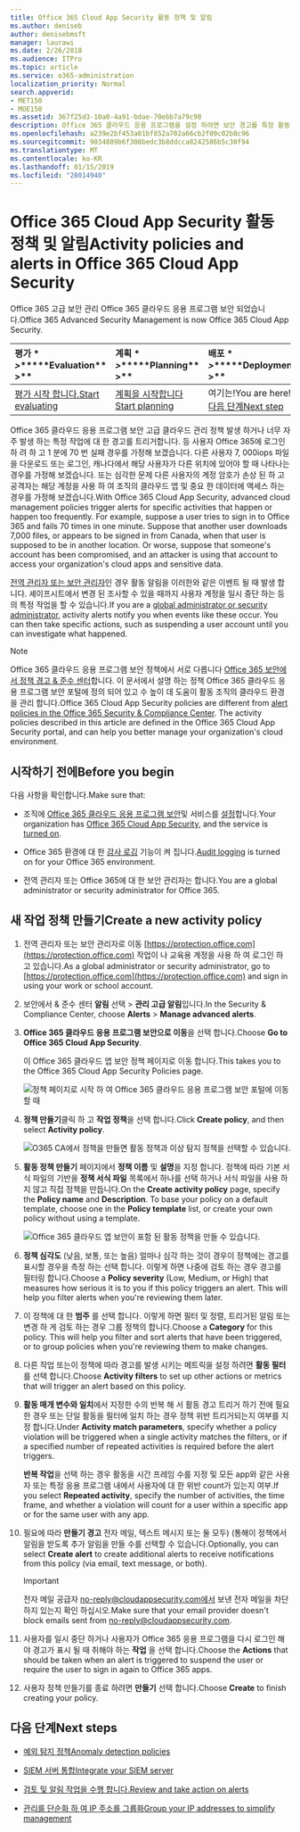 ```yaml
---
title: Office 365 Cloud App Security 활동 정책 및 알림
ms.author: deniseb
author: denisebmsft
manager: laurawi
ms.date: 2/26/2018
ms.audience: ITPro
ms.topic: article
ms.service: o365-administration
localization_priority: Normal
search.appverid:
- MET150
- MOE150
ms.assetid: 367f25d3-10a0-4a91-bdae-70ebb7a79c98
description: Office 365 클라우드 응용 프로그램을 설정 하려면 보안 경고를 특정 활동을 발생 하거나 너무 자주 발생 하는 경우를 트리거할 수를 사용 하 여 작업 정책을 정의 합니다. 경고를 트리거하도록 정책을 설정 하 여에 대 한 알림을 받을 수 및 특정 활동을 모니터링 합니다.
ms.openlocfilehash: a239e2bf453a01bf852a702a66cb2f09c02b8c96
ms.sourcegitcommit: 9034809b6f308bedc3b8ddcca8242586b5c30f94
ms.translationtype: MT
ms.contentlocale: ko-KR
ms.lasthandoff: 01/15/2019
ms.locfileid: "28014940"
---
```

# <a name="activity-policies-and-alerts-in-office-365-cloud-app-security"></a><span data-ttu-id="adbc1-104">Office 365 Cloud App Security 활동 정책 및 알림</span><span class="sxs-lookup"><span data-stu-id="adbc1-104">Activity policies and alerts in Office 365 Cloud App Security</span></span>

<span data-ttu-id="adbc1-105">Office 365 고급 보안 관리 Office 365 클라우드 응용 프로그램 보안 되었습니다.</span><span class="sxs-lookup"><span data-stu-id="adbc1-105">Office 365 Advanced Security Management is now Office 365 Cloud App Security.</span></span>
  
|<span data-ttu-id="adbc1-106">평가 \* *\>*\*</span><span class="sxs-lookup"><span data-stu-id="adbc1-106">\*\*\*\*Evaluation\*\* \>\*\*</span></span>|<span data-ttu-id="adbc1-107">계획 \* *\>*\*</span><span class="sxs-lookup"><span data-stu-id="adbc1-107">\*\*\*\*Planning\*\* \>\*\*</span></span>|<span data-ttu-id="adbc1-108">배포 \* *\>*\*</span><span class="sxs-lookup"><span data-stu-id="adbc1-108">\*\*\*\*Deployment\*\* \>\*\*</span></span>|<span data-ttu-id="adbc1-109">사용률 \* \* \*</span><span class="sxs-lookup"><span data-stu-id="adbc1-109">\*\*\*\*Utilization\*\*\*\*</span></span>|
|:-----|:-----|:-----|:-----|
|[<span data-ttu-id="adbc1-110">평가 시작 합니다.</span><span class="sxs-lookup"><span data-stu-id="adbc1-110">Start evaluating</span></span>](office-365-cas-overview.md) <br/> |[<span data-ttu-id="adbc1-111">계획을 시작합니다</span><span class="sxs-lookup"><span data-stu-id="adbc1-111">Start planning</span></span>](get-ready-for-office-365-cas.md) <br/> |<span data-ttu-id="adbc1-112">여기는!</span><span class="sxs-lookup"><span data-stu-id="adbc1-112">You are here!</span></span>  <br/> [<span data-ttu-id="adbc1-113">다음 단계</span><span class="sxs-lookup"><span data-stu-id="adbc1-113">Next step</span></span>](anomaly-detection-policies-in-ocas.md) <br/> |[<span data-ttu-id="adbc1-114">활용 하 여 시작</span><span class="sxs-lookup"><span data-stu-id="adbc1-114">Start utilizing</span></span>](utilization-activities-for-ocas.md) <br/> |
   
<span data-ttu-id="adbc1-p102">Office 365 클라우드 응용 프로그램 보안 고급 클라우드 관리 정책 발생 하거나 너무 자주 발생 하는 특정 작업에 대 한 경고를 트리거합니다. 등 사용자 Office 365에 로그인 하 려 하 고 1 분에 70 번 실패 경우를 가정해 보겠습니다. 다른 사용자 7, 000iops 파일을 다운로드 또는 로그인, 캐나다에서 해당 사용자가 다른 위치에 있어야 할 때 나타나는 경우를 가정해 보겠습니다. 또는 심각한 문제 다른 사용자의 계정 암호가 손상 된 하 고 공격자는 해당 계정을 사용 하 여 조직의 클라우드 앱 및 중요 한 데이터에 액세스 하는 경우를 가정해 보겠습니다.</span><span class="sxs-lookup"><span data-stu-id="adbc1-p102">With Office 365 Cloud App Security, advanced cloud management policies trigger alerts for specific activities that happen or happen too frequently. For example, suppose a user tries to sign in to Office 365 and fails 70 times in one minute. Suppose that another user downloads 7,000 files, or appears to be signed in from Canada, when that user is supposed to be in another location. Or worse, suppose that someone's account has been compromised, and an attacker is using that account to access your organization's cloud apps and sensitive data.</span></span>
  
<span data-ttu-id="adbc1-p103">[전역 관리자 또는 보안 관리자](permissions-in-the-security-and-compliance-center.md)인 경우 활동 알림을 이러한와 같은 이벤트 될 때 발생 합니다. 셰이프시트에서 변경 된 조사할 수 있을 때까지 사용자 계정을 일시 중단 하는 등의 특정 작업을 할 수 있습니다.</span><span class="sxs-lookup"><span data-stu-id="adbc1-p103">If you are a [global administrator or security administrator](permissions-in-the-security-and-compliance-center.md), activity alerts notify you when events like these occur. You can then take specific actions, such as suspending a user account until you can investigate what happened.</span></span>
  
> [!NOTE]
> <span data-ttu-id="adbc1-p104">Office 365 클라우드 응용 프로그램 보안 정책에서 서로 다릅니다 [Office 365 보안에서 정책 경고 &amp; 준수 센터](alert-policies.md)합니다. 이 문서에서 설명 하는 정책 Office 365 클라우드 응용 프로그램 보안 포털에 정의 되어 있고 수 높이 데 도움이 활동 조직의 클라우드 환경을 관리 합니다.</span><span class="sxs-lookup"><span data-stu-id="adbc1-p104">Office 365 Cloud App Security policies are different from [alert policies in the Office 365 Security &amp; Compliance Center](alert-policies.md). The activity policies described in this article are defined in the Office 365 Cloud App Security portal, and can help you better manage your organization's cloud environment.</span></span> 
  
## <a name="before-you-begin"></a><span data-ttu-id="adbc1-123">시작하기 전에</span><span class="sxs-lookup"><span data-stu-id="adbc1-123">Before you begin</span></span>

<span data-ttu-id="adbc1-124">다음 사항을 확인합니다.</span><span class="sxs-lookup"><span data-stu-id="adbc1-124">Make sure that:</span></span>
  
- <span data-ttu-id="adbc1-125">조직에 [Office 365 클라우드 응용 프로그램 보안](office-365-cas-overview.md)및 서비스를 [설정](turn-on-office-365-cas.md)합니다.</span><span class="sxs-lookup"><span data-stu-id="adbc1-125">Your organization has [Office 365 Cloud App Security](office-365-cas-overview.md), and the service is [turned on](turn-on-office-365-cas.md).</span></span>
    
- <span data-ttu-id="adbc1-126">Office 365 환경에 대 한 [감사 로깅](turn-audit-log-search-on-or-off.md) 기능이 켜 집니다.</span><span class="sxs-lookup"><span data-stu-id="adbc1-126">[Audit logging](turn-audit-log-search-on-or-off.md) is turned on for your Office 365 environment.</span></span> 
    
- <span data-ttu-id="adbc1-127">전역 관리자 또는 Office 365에 대 한 보안 관리자는 합니다.</span><span class="sxs-lookup"><span data-stu-id="adbc1-127">You are a global administrator or security administrator for Office 365.</span></span>
    
## <a name="create-a-new-activity-policy"></a><span data-ttu-id="adbc1-128">새 작업 정책 만들기</span><span class="sxs-lookup"><span data-stu-id="adbc1-128">Create a new activity policy</span></span>

1. <span data-ttu-id="adbc1-129">전역 관리자 또는 보안 관리자로 이동 [https://protection.office.com](https://protection.office.com) 작업이 나 교육용 계정을 사용 하 여 로그인 하 고 있습니다.</span><span class="sxs-lookup"><span data-stu-id="adbc1-129">As a global administrator or security administrator, go to [https://protection.office.com](https://protection.office.com) and sign in using your work or school account.</span></span> 
    
2. <span data-ttu-id="adbc1-130">보안에서 &amp; 준수 센터 **알림** 선택 \> **관리 고급 알림**입니다.</span><span class="sxs-lookup"><span data-stu-id="adbc1-130">In the Security &amp; Compliance Center, choose **Alerts** \> **Manage advanced alerts**.</span></span>
    
3. <span data-ttu-id="adbc1-131">**Office 365 클라우드 응용 프로그램 보안으로 이동**을 선택 합니다.</span><span class="sxs-lookup"><span data-stu-id="adbc1-131">Choose **Go to Office 365 Cloud App Security**.</span></span>
    
    <span data-ttu-id="adbc1-132">이 Office 365 클라우드 앱 보안 정책 페이지로 이동 합니다.</span><span class="sxs-lookup"><span data-stu-id="adbc1-132">This takes you to the Office 365 Cloud App Security Policies page.</span></span>
    
    ![정책 페이지로 시작 하 여 Office 365 클라우드 응용 프로그램 보안 포털에 이동할 때](media/5cb8833c-4e08-438c-bab3-91b5106f6f3f.png)
  
4. <span data-ttu-id="adbc1-134">**정책 만들기**클릭 하 고 **작업 정책**을 선택 합니다.</span><span class="sxs-lookup"><span data-stu-id="adbc1-134">Click **Create policy**, and then select **Activity policy**.</span></span>
    
    ![O365 CA에서 정책을 만들면 활동 정책과 이상 탐지 정책을 선택할 수 있습니다.](media/79f34535-ddf9-4a5b-a0a3-8766bf9c174c.png)
  
5. <span data-ttu-id="adbc1-p105">**활동 정책 만들기** 페이지에서 **정책 이름** 및 **설명**을 지정 합니다. 정책에 따라 기본 서식 파일의 기반을 **정책 서식 파일** 목록에서 하나를 선택 하거나 서식 파일을 사용 하지 않고 직접 정책을 만듭니다.</span><span class="sxs-lookup"><span data-stu-id="adbc1-p105">On the **Create activity policy** page, specify the **Policy name** and **Description**. To base your policy on a default template, choose one in the **Policy template** list, or create your own policy without using a template.</span></span> 
    
    ![Office 365 클라우드 앱 보안이 포함 된 활동 정책을 만들 수 있습니다.](media/4083a76f-7074-4d6a-8200-6d76d49259d7.png)
  
6. <span data-ttu-id="adbc1-p106">**정책 심각도** (낮음, 보통, 또는 높음) 얼마나 심각 하는 것이 경우이 정책에는 경고를 표시할 경우을 측정 하는 선택 합니다. 이렇게 하면 나중에 검토 하는 경우 경고를 필터링 합니다.</span><span class="sxs-lookup"><span data-stu-id="adbc1-p106">Choose a **Policy severity** (Low, Medium, or High) that measures how serious it is to you if this policy triggers an alert. This will help you filter alerts when you're reviewing them later.</span></span> 
    
7. <span data-ttu-id="adbc1-p107">이 정책에 대 한 **범주** 를 선택 합니다. 이렇게 하면 필터 및 정렬, 트리거된 알림 또는 변경 하 게 검토 하는 경우 그룹 정책의 합니다.</span><span class="sxs-lookup"><span data-stu-id="adbc1-p107">Choose a **Category** for this policy. This will help you filter and sort alerts that have been triggered, or to group policies when you're reviewing them to make changes.</span></span> 
    
8. <span data-ttu-id="adbc1-143">다른 작업 또는이 정책에 따라 경고를 발생 시키는 메트릭을 설정 하려면 **활동 필터** 를 선택 합니다.</span><span class="sxs-lookup"><span data-stu-id="adbc1-143">Choose **Activity filters** to set up other actions or metrics that will trigger an alert based on this policy.</span></span> 
    
9. <span data-ttu-id="adbc1-144">**활동 매개 변수와 일치**에서 지정한 수의 반복 해 서 활동 경고 트리거 하기 전에 필요한 경우 또는 단일 활동을 필터에 일치 하는 경우 정책 위반 트리거되는지 여부를 지정 합니다.</span><span class="sxs-lookup"><span data-stu-id="adbc1-144">Under **Activity match parameters**, specify whether a policy violation will be triggered when a single activity matches the filters, or if a specified number of repeated activities is required before the alert triggers.</span></span>
    
    <span data-ttu-id="adbc1-145">**반복 작업**을 선택 하는 경우 활동을 시간 프레임 수를 지정 및 모든 app와 같은 사용자 또는 특정 응용 프로그램 내에서 사용자에 대 한 위반 count가 있는지 여부.</span><span class="sxs-lookup"><span data-stu-id="adbc1-145">If you select **Repeated activity**, specify the number of activities, the time frame, and whether a violation will count for a user within a specific app or for the same user with any app.</span></span>
    
10. <span data-ttu-id="adbc1-146">필요에 따라 **만들기 경고** 전자 메일, 텍스트 메시지 또는 둘 모두) (통해이 정책에서 알림을 받도록 추가 알림을 만들 수를 선택할 수 있습니다.</span><span class="sxs-lookup"><span data-stu-id="adbc1-146">Optionally, you can select **Create alert** to create additional alerts to receive notifications from this policy (via email, text message, or both).</span></span> 
    
    > [!IMPORTANT]
    > <span data-ttu-id="adbc1-147">전자 메일 공급자 no-reply@cloudappsecurity.com에서 보낸 전자 메일을 차단 하지 있는지 확인 하십시오.</span><span class="sxs-lookup"><span data-stu-id="adbc1-147">Make sure that your email provider doesn't block emails sent from no-reply@cloudappsecurity.com.</span></span> 
  
11. <span data-ttu-id="adbc1-148">사용자를 일시 중단 하거나 사용자가 Office 365 응용 프로그램을 다시 로그인 해야 경고가 표시 될 때 취해야 하는 **작업** 을 선택 합니다.</span><span class="sxs-lookup"><span data-stu-id="adbc1-148">Choose the **Actions** that should be taken when an alert is triggered to suspend the user or require the user to sign in again to Office 365 apps.</span></span> 
    
12. <span data-ttu-id="adbc1-149">사용자 정책 만들기를 종료 하려면 **만들기** 선택 합니다.</span><span class="sxs-lookup"><span data-stu-id="adbc1-149">Choose **Create** to finish creating your policy.</span></span> 
    
## <a name="next-steps"></a><span data-ttu-id="adbc1-150">다음 단계</span><span class="sxs-lookup"><span data-stu-id="adbc1-150">Next steps</span></span>
<span data-ttu-id="adbc1-151"><a name="nextsteps"> </a></span><span class="sxs-lookup"><span data-stu-id="adbc1-151"></span></span>

- [<span data-ttu-id="adbc1-152">예외 탐지 정책</span><span class="sxs-lookup"><span data-stu-id="adbc1-152">Anomaly detection policies</span></span>](anomaly-detection-policies-in-ocas.md)
    
- [<span data-ttu-id="adbc1-153">SIEM 서버 통합</span><span class="sxs-lookup"><span data-stu-id="adbc1-153">Integrate your SIEM server</span></span>](integrate-your-siem-server-with-office-365-cas.md)
    
- [<span data-ttu-id="adbc1-154">검토 및 알림 작업을 수행 합니다.</span><span class="sxs-lookup"><span data-stu-id="adbc1-154">Review and take action on alerts</span></span>](review-office-365-cas-alerts.md)
    
- [<span data-ttu-id="adbc1-155">관리를 단순화 하 여 IP 주소를 그룹화</span><span class="sxs-lookup"><span data-stu-id="adbc1-155">Group your IP addresses to simplify management</span></span>](group-your-ip-addresses-in-ocas.md)
    

